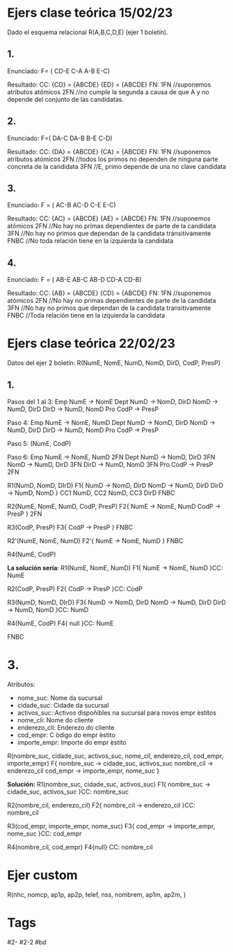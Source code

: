 # Ejers clase teórica 15/02/23
Dado el esquema relacional R(A,B,C,D,E) (ejer 1 boletín).
## 1.
Enunciado:
F= (
CD-E
C-A
A-B
E-C)

Resultado:
CC:
{CD} = {ABCDE}
{ED} = {ABCDE}
FN:
1FN //suponemos atributos atómicos
2FN //no cumple la segunda a causa de que A y no depende del conjunto de las candidatas.
## 2.
Enunciado:
F=(
DA-C
DA-B
B-E
C-D)

Resultado:
CC:
{DA} = {ABCDE}
{CA} = {ABCDE}
FN:
1FN //suponemos atributos atómicos
2FN //todos los primos no dependen de ninguna parte concreta de la candidata
3FN //E, primo depende de una no clave candidata
## 3.
Enunciado:
F = (
AC-B
AC-D
C-E
E-C)

Resultado:
CC:
{AC} = {ABCDE}
{AE} = {ABCDE}
FN:
1FN //suponemos atómicos
2FN //No hay no primas dependientes de parte de la candidata
3FN //No hay no primos que dependan de la candidata transitivamente
FNBC //No toda relación tiene en la izquierda la candidata
## 4.
Enunciado:
F = (
AB-E
AB-C
AB-D
CD-A
CD-B)

Resultado:
CC:
{AB} = {ABCDE}
{CD} = {ABCDE}
FN:
1FN //suponemos atómicos
2FN //No hay no primas dependientes de parte de la candidata
3FN //No hay no primos que dependan de la candidata transitivamente
FNBC //Toda relación tiene en la izquierda la candidata
# Ejers clase teórica 22/02/23
Datos del ejer 2 boletín:
R(NumE, NomE, NumD, NomD, DirD, CodP, PresP)
## 1.
Pasos del 1 al 3:
Emp
	NumE -> NomE
Dept
	NumD -> NomD, DirD
	NomD -> NumD, DirD
	DirD -> NumD, NomD
Pro
	CodP -> PresP

Paso 4:
Emp
	NumE -> NomE, NumD
Dept
	NumD -> NomD, DirD
	NomD -> NumD, DirD
	DirD -> NumD, NomD
Pro
	CodP -> PresP

Paso 5:
(NumE, CodP)

Paso 6:
Emp
	NumE -> NomE, NumD 2FN
Dept
	NumD -> NomD, DirD 3FN
	NomD -> NumD, DirD 3FN
	DirD -> NumD, NomD 3FN
Pro
	CodP -> PresP 2FN

R1(NumD, NomD, DIrD)
F1{
	NumD -> NomD, DirD
	NomD -> NumD, DirD
	DirD -> NumD, NomD
}
CC1 NumD, CC2 NomD, CC3 DirD
FNBC

R2(NumE, NomE, NumD, CodP, PresP)
F2{
	NumE -> NomE, NumD 
	CodP -> PresP
}
2FN

R3(CodP, PresP)
F3{
	CodP -> PresP
}
FNBC

R2'(NumE, NomE, NumD)
F2'{
	NumE -> NomE, NumD
}
FNBC

R4(NumE, CodP)

**La solución sería**: 
R1(NumE, NomE, NumD)
F1{
	NumE -> NomE, NumD
}CC: NumE

R2(CodP, PresP)
F2{
	CodP -> PresP
}CC: CodP

R3(NumD, NomD, DIrD)
F3{
	NumD -> NomD, DirD
	NomD -> NumD, DirD
	DirD -> NumD, NomD
}CC: NumD

R4(NumE, CodP)
F4{ null }CC: NumE

FNBC

# 3.
Atributos:
- nome_suc: Nome da sucursal  
- cidade_suc: Cidade da sucursal  
- activos_suc: Activos dispoñibles na sucursal para novos empr ́estitos  
- nome_cli: Nome do cliente  
- enderezo_cli: Enderezo do cliente  
- cod_empr: C ́odigo do empr ́estito  
- importe_empr: Importe do empr ́estito

R(nombre_suc, cidade_suc, activos_suc, nome_cil, enderezo_cil, cod_empr, importe_empr)
F{
	nombre_suc -> cidade_suc, activos_suc
	nombre_cil -> enderezo_cil
	cod_empr -> importe_empr, nome_suc
}

**Solución:**
R1(nombre_suc, cidade_suc, activos_suc)
F1{
	nombre_suc -> cidade_suc, activos_suc
}CC: nombre_suc

R2(nombre_cil, enderezo_cil)
F2{
	nombre_cil -> enderezo_cil
}CC: nombre_cil

R3(cod_empr, importe_empr, nome_suc)
F3{
	cod_empr -> importe_empr, nome_suc
}CC: cod_empr

R4(nombre_cil, cod_empr)
F4{null} CC: nombre_cil

# Ejer custom
R(nhc, nomcp, ap1p, ap2p, telef, nss, nombrem, ap1m, ap2m, )

# Tags
#2- 
#2-2 
#bd